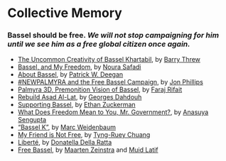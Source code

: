 # Collective Memory

### Bassel should be free. _We will not stop campaigning for him until we see him as a free global citizen once again._

* [The Uncommon Creativity of Bassel Khartabil](the-uncommon-creativity-of-bassel-khartabil.html), by [Barry Threw](../appendix/attributions.html#barry-threw)
* [Bassel, and My Freedom](bassel-and-my-freedom.html), by [Noura Safadi](../appendix/attributions.html#noura-ghazi-safadi)
* [About Bassel](about-bassel.html), by [Patrick W. Deegan](../appendix/attributions.html#patrick-w-deegan)
* [#NEWPALMYRA and the Free Bassel Campaign](newpalmyra-and-the-free-bassel-campaign.html), by [Jon Phillips](../appendix/attributions.html#jon-phillips)
* [Palmyra 3D, Premonition Vision of Bassel](palmyra-3d-premonition-vision-of-bassel.html), by [Faraj Rifait](../appendix/attributions.html#faraj-rifait)
* [Rebuild Asad Al-Lat](rebuild-asad-al-lat.html), by [Georges Dahdouh](../appendix/attributions.html#georges-dahdouh)
* [Supporting Bassel](supporting-bassel.html), by [Ethan Zuckerman](../appendix/attributions.html#ethan-zuckerman)
* [What Does Freedom Mean to You, Mr. Government?](what-does-freedom-mean-to-you-mr-government.html), by [Anasuya Sengupta](../appendix/attributions.html#anasuya-sengupta)
* [“Bassel K”](bassel-k.html), by [Marc Weidenbaum](../appendix/attributions.html#marc-weidenbaum)
* [My Friend is Not Free](my-friend-is-not-free.html), by [Tyng-Ruey Chuang](../appendix/attributions.html#tyng-ruey-chuang)
* [Liberté](liberte.html), by [Donatella Della Ratta](../appendix/attributions.html#donatella-della-ratta)
* [Free Bassel](free-bassel.html), by [Maarten Zeinstra](../appendix/attributions.html#maarten-zeinstra) and [Muid Latif](../appendix/attributions.html#muid-latif)
